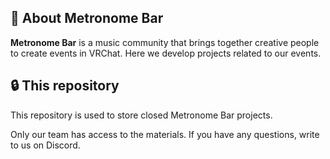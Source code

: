 ## 🎵 About Metronome Bar

**Metronome Bar** is a music community that brings together creative people to create events in VRChat. Here we develop projects related to our events.

## 🔒 This repository

This repository is used to store closed Metronome Bar projects.

Only our team has access to the materials. If you have any questions, write to us on Discord.
